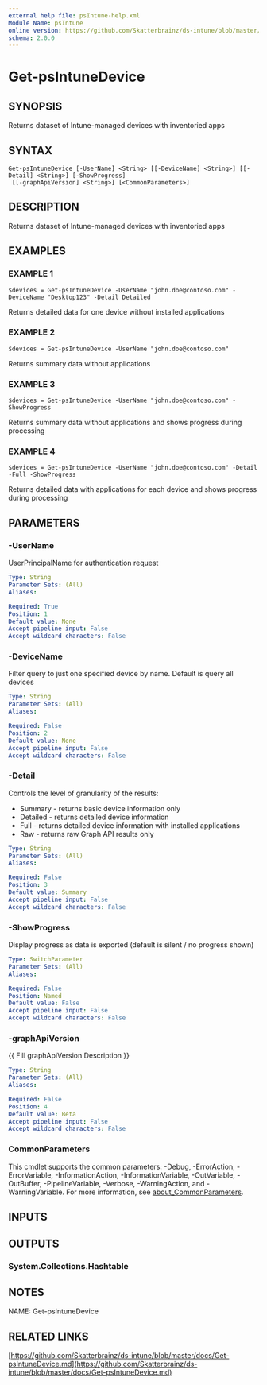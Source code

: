 ```yaml
---
external help file: psIntune-help.xml
Module Name: psIntune
online version: https://github.com/Skatterbrainz/ds-intune/blob/master/docs/Get-psIntuneDevice.md
schema: 2.0.0
---
```


# Get-psIntuneDevice

## SYNOPSIS
Returns dataset of Intune-managed devices with inventoried apps

## SYNTAX

```
Get-psIntuneDevice [-UserName] <String> [[-DeviceName] <String>] [[-Detail] <String>] [-ShowProgress]
 [[-graphApiVersion] <String>] [<CommonParameters>]
```

## DESCRIPTION
Returns dataset of Intune-managed devices with inventoried apps

## EXAMPLES

### EXAMPLE 1
```
$devices = Get-psIntuneDevice -UserName "john.doe@contoso.com" -DeviceName "Desktop123" -Detail Detailed
```

Returns detailed data for one device without installed applications

### EXAMPLE 2
```
$devices = Get-psIntuneDevice -UserName "john.doe@contoso.com"
```

Returns summary data without applications

### EXAMPLE 3
```
$devices = Get-psIntuneDevice -UserName "john.doe@contoso.com" -ShowProgress
```

Returns summary data without applications and shows progress during processing

### EXAMPLE 4
```
$devices = Get-psIntuneDevice -UserName "john.doe@contoso.com" -Detail -Full -ShowProgress
```

Returns detailed data with applications for each device and shows progress during processing

## PARAMETERS

### -UserName
UserPrincipalName for authentication request

```yaml
Type: String
Parameter Sets: (All)
Aliases:

Required: True
Position: 1
Default value: None
Accept pipeline input: False
Accept wildcard characters: False
```

### -DeviceName
Filter query to just one specified device by name.
Default is query all devices

```yaml
Type: String
Parameter Sets: (All)
Aliases:

Required: False
Position: 2
Default value: None
Accept pipeline input: False
Accept wildcard characters: False
```

### -Detail
Controls the level of granularity of the results:
* Summary - returns basic device information only
* Detailed - returns detailed device information
* Full - returns detailed device information with installed applications
* Raw - returns raw Graph API results only

```yaml
Type: String
Parameter Sets: (All)
Aliases:

Required: False
Position: 3
Default value: Summary
Accept pipeline input: False
Accept wildcard characters: False
```

### -ShowProgress
Display progress as data is exported (default is silent / no progress shown)

```yaml
Type: SwitchParameter
Parameter Sets: (All)
Aliases:

Required: False
Position: Named
Default value: False
Accept pipeline input: False
Accept wildcard characters: False
```

### -graphApiVersion
{{ Fill graphApiVersion Description }}

```yaml
Type: String
Parameter Sets: (All)
Aliases:

Required: False
Position: 4
Default value: Beta
Accept pipeline input: False
Accept wildcard characters: False
```

### CommonParameters
This cmdlet supports the common parameters: -Debug, -ErrorAction, -ErrorVariable, -InformationAction, -InformationVariable, -OutVariable, -OutBuffer, -PipelineVariable, -Verbose, -WarningAction, and -WarningVariable. For more information, see [about_CommonParameters](http://go.microsoft.com/fwlink/?LinkID=113216).

## INPUTS

## OUTPUTS

### System.Collections.Hashtable
## NOTES
NAME: Get-psIntuneDevice

## RELATED LINKS

[https://github.com/Skatterbrainz/ds-intune/blob/master/docs/Get-psIntuneDevice.md](https://github.com/Skatterbrainz/ds-intune/blob/master/docs/Get-psIntuneDevice.md)

